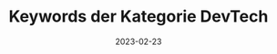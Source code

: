 ---
title: Keywords der Kategorie DevTech
info: Stepstone Ausschreibungen Medieninformatik
date: 2023-02-23
urlRohdaten: https://www.icloud.com/numbers/081c88uajx_jMSe1xn_mRyAiQ#stellenausschreibungen
urlVisualisation: https://voyant-tools.org/?corpus=92b0074509013863b4596dba59d17b54&stopList=stop.de.german.txt&panels=cirrus,reader,trends,summary,contexts
size: 68
layout: image.11ty.js
---